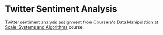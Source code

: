 # Twitter Sentiment Analysis

[Twitter sentiment analysis assignment](https://www.coursera.org/learn/data-manipulation/programming/AxbQn/twitter-sentiment-analysis) from Coursera's [Data Manipulation at Scale: Systems and Algorithms](https://www.coursera.org/learn/data-manipulation) course.